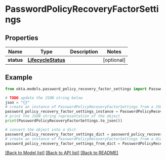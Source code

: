 # PasswordPolicyRecoveryFactorSettings


## Properties

Name | Type | Description | Notes
------------ | ------------- | ------------- | -------------
**status** | [**LifecycleStatus**](LifecycleStatus.md) |  | [optional] 

## Example

```python
from okta.models.password_policy_recovery_factor_settings import PasswordPolicyRecoveryFactorSettings

# TODO update the JSON string below
json = "{}"
# create an instance of PasswordPolicyRecoveryFactorSettings from a JSON string
password_policy_recovery_factor_settings_instance = PasswordPolicyRecoveryFactorSettings.from_json(json)
# print the JSON string representation of the object
print(PasswordPolicyRecoveryFactorSettings.to_json())

# convert the object into a dict
password_policy_recovery_factor_settings_dict = password_policy_recovery_factor_settings_instance.to_dict()
# create an instance of PasswordPolicyRecoveryFactorSettings from a dict
password_policy_recovery_factor_settings_from_dict = PasswordPolicyRecoveryFactorSettings.from_dict(password_policy_recovery_factor_settings_dict)
```
[[Back to Model list]](../README.md#documentation-for-models) [[Back to API list]](../README.md#documentation-for-api-endpoints) [[Back to README]](../README.md)


